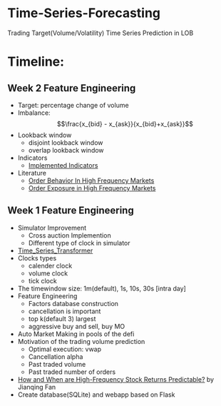 # Time-Series-Forecasting
Trading Target(Volume/Volatility) Time Series Prediction in LOB


# Timeline:

## Week 2 Feature Engineering
* Target: percentage change of volume
* Imbalance:
  $$\frac{x_{bid} - x_{ask}}{x_{bid}+x_{ask}}$$
* Lookback window
  * disjoint lookback window
  * overlap lookback window
* Indicators
  * [Implemented Indicators]()
* Literature
  * [Order Behavior In High Frequency Markets](https://www.google.com/url?sa=t&rct=j&q=&esrc=s&source=web&cd=&cad=rja&uact=8&ved=2ahUKEwjWh56jmLP7AhXKSsAKHVbGDC8QFnoECA4QAQ&url=https%3A%2F%2Fegrove.olemiss.edu%2Fcgi%2Fviewcontent.cgi%3Farticle%3D1561%26context%3Detd&usg=AOvVaw3f5_VReBN79AwGYPqyOd5C)
  * [Order Exposure in High Frequency Markets](https://www.google.com/url?sa=t&rct=j&q=&esrc=s&source=web&cd=&cad=rja&uact=8&ved=2ahUKEwjWh56jmLP7AhXKSsAKHVbGDC8QFnoECAkQAw&url=http%3A%2F%2Ffaculty.haas.berkeley.edu%2Fhender%2FHidden_AT_HFT.pdf&usg=AOvVaw1SUvGS2w2GWj83ibC4MRSA)
  

## Week 1 Feature Engineering
* Simulator Improvement
  * Cross auction Implemention
  * Different type of clock in simulator
* [Time_Series_Transformer](https://huggingface.co/docs/transformers/model_doc/time_series_transformer)
* Clocks types
  * calender clock
  * volume clock
  * tick clock
* The timewindow size: 1m(default), 1s, 10s, 30s [intra day]
* Feature Engineering
  * Factors database construction 
  * cancellation is important
  * top k(default 3) largest 
  * aggressive buy and sell, buy MO
* Auto Market Making in pools of the defi
* Motivation of the trading volume prediction
  * Optimal execution: vwap
  * Cancellation alpha
  * Past traded volume
  * Past traded number of orders 
* [How and When are High-Frequency Stock Returns Predictable?](https://papers.ssrn.com/sol3/papers.cfm?abstract_id=4095405) by Jianqing Fan  
* Create database(SQLite) and webapp based on Flask
